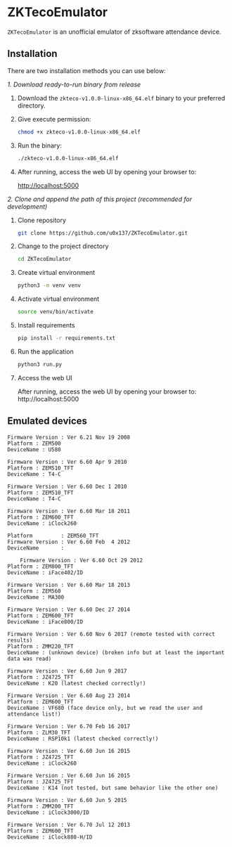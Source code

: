 # ZKTecoEmulator

`ZKTecoEmulator` is an unofficial emulator of zksoftware attendance device.

## Installation

There are two installation methods you can use below:

*1. Download ready-to-run binary from release*

1. Download the `zkteco-v1.0.0-linux-x86_64.elf` binary to your preferred directory.

2. Give execute permission:

    ```sh
    chmod +x zkteco-v1.0.0-linux-x86_64.elf
    ```

3. Run the binary:

    ```sh
    ./zkteco-v1.0.0-linux-x86_64.elf
    ```

4. After running, access the web UI by opening your browser to:
     
   [http://localhost:5000](http://localhost:5000)




*2. Clone and append the path of this project (recommended for development)*

1. Clone repository

    ```sh
    git clone https://github.com/u0x137/ZKTecoEmulator.git
    ```

2. Change to the project directory

    ```sh
    cd ZKTecoEmulator
    ```

3. Create virtual environment

    ```sh
    python3 -m venv venv
    ```

4. Activate virtual environment

    ```sh
    source venv/bin/activate
    ```

5. Install requirements

    ```sh
    pip install -r requirements.txt
    ```

6. Run the application

    ```sh
    python3 run.py
    ```

7. Access the web UI

    After running, access the web UI by opening your browser to:
    http://localhost:5000

## Emulated devices
    Firmware Version : Ver 6.21 Nov 19 2008
    Platform : ZEM500
    DeviceName : U580

    Firmware Version : Ver 6.60 Apr 9 2010
    Platform : ZEM510_TFT
    DeviceName : T4-C

    Firmware Version : Ver 6.60 Dec 1 2010
    Platform : ZEM510_TFT
    DeviceName : T4-C

    Firmware Version : Ver 6.60 Mar 18 2011
    Platform : ZEM600_TFT
    DeviceName : iClock260

    Platform         : ZEM560_TFT
    Firmware Version : Ver 6.60 Feb  4 2012
    DeviceName       :

        Firmware Version : Ver 6.60 Oct 29 2012
    Platform : ZEM800_TFT
    DeviceName : iFace402/ID

    Firmware Version : Ver 6.60 Mar 18 2013
    Platform : ZEM560
    DeviceName : MA300

    Firmware Version : Ver 6.60 Dec 27 2014
    Platform : ZEM600_TFT
    DeviceName : iFace800/ID

    Firmware Version : Ver 6.60 Nov 6 2017 (remote tested with correct results)
    Platform : ZMM220_TFT
    DeviceName : (unknown device) (broken info but at least the important data was read)

    Firmware Version : Ver 6.60 Jun 9 2017
    Platform : JZ4725_TFT
    DeviceName : K20 (latest checked correctly!)

    Firmware Version : Ver 6.60 Aug 23 2014
    Platform : ZEM600_TFT
    DeviceName : VF680 (face device only, but we read the user and attendance list!)

    Firmware Version : Ver 6.70 Feb 16 2017
    Platform : ZLM30_TFT
    DeviceName : RSP10k1 (latest checked correctly!)

    Firmware Version : Ver 6.60 Jun 16 2015
    Platform : JZ4725_TFT
    DeviceName : iClock260

    Firmware Version : Ver 6.60 Jun 16 2015
    Platform : JZ4725_TFT
    DeviceName : K14 (not tested, but same behavior like the other one)

    Firmware Version : Ver 6.60 Jun 5 2015
    Platform : ZMM200_TFT
    DeviceName : iClock3000/ID

    Firmware Version : Ver 6.70 Jul 12 2013
    Platform : ZEM600_TFT
    DeviceName : iClock880-H/ID
